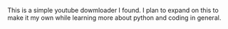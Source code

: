 This is a simple youtube dowmloader I found. I plan to expand on this to make it my own while learning more about python and coding in general. 
